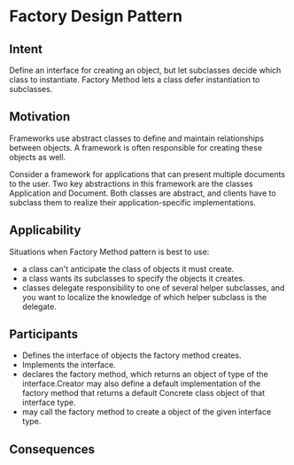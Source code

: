 # Factory Design Pattern

## Intent
Define an interface for creating an object, but let subclasses decide which class to
instantiate. Factory Method lets a class defer instantiation to subclasses.

## Motivation
Frameworks use abstract classes to define and maintain relationships between
objects. A framework is often responsible for creating these objects as well.

Consider a framework for applications that can present multiple documents to
the user. Two key abstractions in this framework are the classes Application and
Document. Both classes are abstract, and clients have to subclass them to realize
their application-specific implementations.


## Applicability
Situations when Factory Method pattern is best to use:
* a class can't anticipate the class of objects it must create.
* a class wants its subclasses to specify the objects it creates.
* classes delegate responsibility to one of several helper subclasses, and you
want to localize the knowledge of which helper subclass is the delegate.

## Participants 
* Defines the interface of objects the factory method creates.
* Implements the interface.
* declares the factory method, which returns an object of type of the interface.Creator
may also define a default implementation of the factory method that
returns a default Concrete class object of that interface type.
* may call the factory method to create a object of the given interface type.

## Consequences
